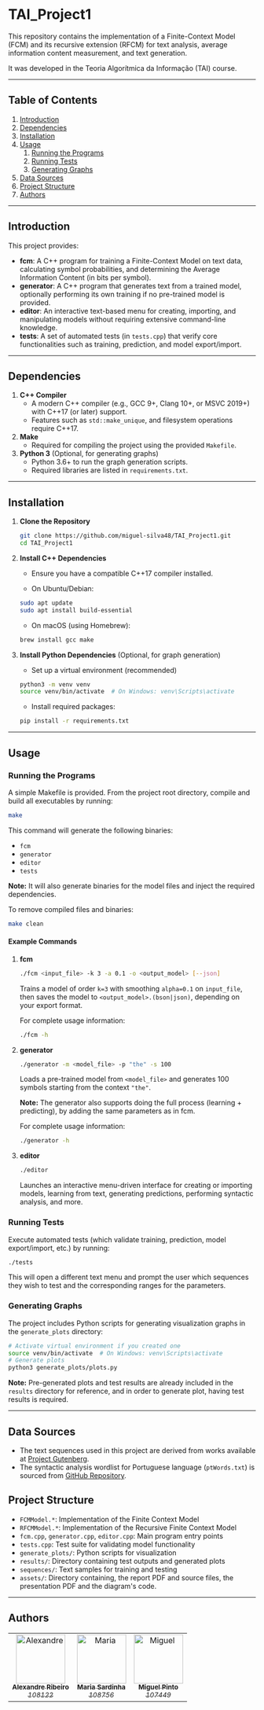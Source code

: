 # TAI_Project1
This repository contains the implementation of a Finite-Context Model (FCM) and its recursive extension (RFCM) for text analysis, average information content measurement, and text generation. 

It was developed in the Teoria Algorítmica da Informação (TAI) course.

---

## Table of Contents
1. [Introduction](#introduction)  
2. [Dependencies](#dependencies)  
3. [Installation](#installation)  
4. [Usage](#usage)  
   1. [Running the Programs](#running-the-programs)  
   2. [Running Tests](#running-tests)  
   3. [Generating Graphs](#generating-graphs)
5. [Data Sources](#data-sources)
6. [Project Structure](#project-structure)
7. [Authors](#authors)

---

## Introduction
This project provides:
- **fcm**: A C++ program for training a Finite-Context Model on text data, calculating symbol probabilities, and determining the Average Information Content (in bits per symbol).  
- **generator**: A C++ program that generates text from a trained model, optionally performing its own training if no pre-trained model is provided.  
- **editor**: An interactive text-based menu for creating, importing, and manipulating models without requiring extensive command-line knowledge.  
- **tests**: A set of automated tests (in `tests.cpp`) that verify core functionalities such as training, prediction, and model export/import.

---

## Dependencies
1. **C++ Compiler**  
   - A modern C++ compiler (e.g., GCC 9+, Clang 10+, or MSVC 2019+) with C++17 (or later) support.
   - Features such as `std::make_unique`, and filesystem operations require C++17.
2. **Make** 
   - Required for compiling the project using the provided `Makefile`.
3. **Python 3** (Optional, for generating graphs)  
   - Python 3.6+ to run the graph generation scripts.  
   - Required libraries are listed in `requirements.txt`.

---

## Installation

1. **Clone the Repository**  
   ```bash
   git clone https://github.com/miguel-silva48/TAI_Project1.git
   cd TAI_Project1
   ```

2. **Install C++ Dependencies**  
    - Ensure you have a compatible C++17 compiler installed.

    - On Ubuntu/Debian:
    ```bash
    sudo apt update
    sudo apt install build-essential
    ``` 
    
    - On macOS (using Homebrew):
    ```bash
    brew install gcc make
    ``` 

2. **Install Python Dependencies** (Optional, for graph generation) 
    - Set up a virtual environment (recommended)
    ```bash
    python3 -m venv venv
    source venv/bin/activate  # On Windows: venv\Scripts\activate
    ```

    - Install required packages:
    ```bash
    pip install -r requirements.txt
    ```

---

## Usage

### Running the Programs
A simple Makefile is provided. From the project root directory, compile and build all executables by running:
```bash
make
```
This command will generate the following binaries:
- `fcm`
- `generator`
- `editor`
- `tests`

**Note:** It will also generate binaries for the model files and inject the required dependencies.

To remove compiled files and binaries:
```bash
make clean
```

#### Example Commands
1. **fcm**  
   ```bash
   ./fcm <input_file> -k 3 -a 0.1 -o <output_model> [--json]
   ```
   Trains a model of order `k=3` with smoothing `alpha=0.1` on `input_file`, then saves the model to `<output_model>.(bson|json)`, depending on your export format.

    For complete usage information:
    ```bash
   ./fcm -h
   ```

2. **generator**  
   ```bash
   ./generator -m <model_file> -p "the" -s 100
   ```
   Loads a pre-trained model from `<model_file>` and generates 100 symbols starting from the context `"the"`.

   **Note:** The generator also supports doing the full process (learning + predicting), by adding the same parameters as in fcm.

    For complete usage information:
    ```bash
   ./generator -h
   ```

3. **editor**  
   ```bash
   ./editor
   ```
   Launches an interactive menu-driven interface for creating or importing models, learning from text, generating predictions, performing syntactic analysis, and more.

### Running Tests
Execute automated tests (which validate training, prediction, model export/import, etc.) by running:
```bash
./tests
```
This will open a different text menu and prompt the user which sequences they wish to test and the corresponding ranges for the parameters.

### Generating Graphs
The project includes Python scripts for generating visualization graphs in the `generate_plots` directory:
```bash
# Activate virtual environment if you created one
source venv/bin/activate  # On Windows: venv\Scripts\activate
# Generate plots
python3 generate_plots/plots.py
```

**Note:** Pre-generated plots and test results are already included in the `results` directory for reference, and in order to generate plot, having test results is required.

---

## Data Sources
- The text sequences used in this project are derived from works available at [Project Gutenberg](https://www.gutenberg.org/).
- The syntactic analysis wordlist for Portuguese language (`ptWords.txt`) is sourced from [GitHub Repository](https://github.com/jfoclpf/words-pt).


## Project Structure
- `FCMModel.*`: Implementation of the Finite Context Model
- `RFCMModel.*`: Implementation of the Recursive Finite Context Model
- `fcm.cpp`, `generator.cpp`, `editor.cpp`: Main program entry points
- `tests.cpp`: Test suite for validating model functionality
- `generate_plots/`: Python scripts for visualization
- `results/`: Directory containing test outputs and generated plots
- `sequences/`: Text samples for training and testing
- `assets/`: Directory containing, the report PDF and source files, the presentation PDF and the diagram's code.

---

## Authors
<table>
  <tr>
    <td align="center">
        <a href="https://github.com/Sytuz">
            <img src="https://avatars0.githubusercontent.com/Sytuz?v=3" width="100px;" alt="Alexandre"/>
            <br />
            <sub>
                <b>Alexandre Ribeiro</b>
                <br>
                <i>108122</i>
            </sub>
        </a>
    </td>
    <td align="center">
        <a href="https://github.com/mariiajoao">
            <img src="https://avatars0.githubusercontent.com/mariiajoao?v=3" width="100px;" alt="Maria"/>
            <br />
            <sub>
                <b>Maria Sardinha</b>
                <br>
                <i>108756</i>
            </sub>
        </a>
    </td>
    <td align="center">
        <a href="https://github.com/miguel-silva48">
            <img src="https://avatars0.githubusercontent.com/miguel-silva48?v=3" width="100px;" alt="Miguel"/>
            <br />
            <sub>
                <b>Miguel Pinto</b>
                <br>
                <i>107449</i>
            </sub>
        </a>
    </td>
  </tr>
</table>
